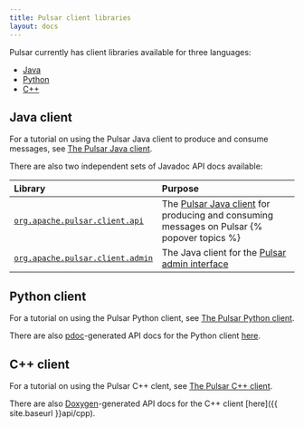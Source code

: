 ```yaml
---
title: Pulsar client libraries
layout: docs
---
```


Pulsar currently has client libraries available for three languages:

* [Java](#java-client)
* [Python](#python-client)
* [C++](#c-client)

## Java client

For a tutorial on using the Pulsar Java client to produce and consume messages, see [The Pulsar Java client](../../clients/Java).

There are also two independent sets of Javadoc API docs available:

Library | Purpose
:-------|:-------
[`org.apache.pulsar.client.api`](/api/client) | The [Pulsar Java client](../../clients/Java) for producing and consuming messages on Pulsar {% popover topics %}
[`org.apache.pulsar.client.admin`](/api/admin) | The Java client for the [Pulsar admin interface](../../admin-api/overview)

<!-- * [`org.apache.pulsar.broker`](/api/broker) -->

## Python client

For a tutorial on using the Pulsar Python client, see [The Pulsar Python client](../../clients/Python).

There are also [pdoc](https://github.com/BurntSushi/pdoc)-generated API docs for the Python client [here](/api/python).

## C++ client

For a tutorial on using the Pulsar C++ clent, see [The Pulsar C++ client](../../clients/Cpp).

There are also [Doxygen](http://www.stack.nl/~dimitri/doxygen/)-generated API docs for the C++ client [here]({{ site.baseurl }}api/cpp).
